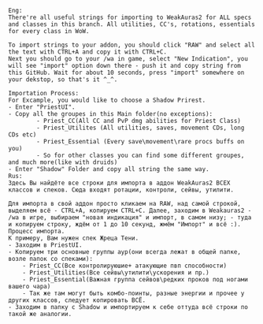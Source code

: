 	Eng:
	There're all useful strings for importing to WeakAuras2 for ALL specs and classes in this branch. All utilities, CC's, rotations, essentials for every class in WoW.
  
	To import strings to your addon, you should click "RAW" and select all the text with CTRL+A and copy it with CTRL+C.
	Next you should go to your /wa in game, select "New Indication", you will see "import" option down there - push it and copy string from this GitHub. Wait for about 10 seconds, press "import" somewhere on your dekstop, so that's it ^_^.

	Importation Process:
	For Excample, you would like to choose a Shadow Prirest.
  	- Enter "PriestUI".
  	- Copy all the groupes in this Main folder(no exceptions):
    		- Priest_CC(All CC and PvP dmg abilities for Priest Class)
    		- Priest_Utilites (All utilities, saves, movement CDs, long CDs etc)
    		- Priest_Essential (Every save\movement\rare procs buffs on you)
    		- So for other classes you can find some different groupes, and much more(like with druids)
  	- Enter "Shadow" Folder and copy all string the same way.
	Rus:
  	Здесь Вы найдёте все строки для импорта в аддон WeakAuras2 ВСЕХ классов и спеков. Сюда входят ротации, контроли, сейвы, утилити.

	Для импорта в свой аддон просто кликаем на RAW, над самой строкой, выделяем всё - CTRL+A, копируем CTRL+C. Далее, заходим в Weakauras2 - /wa в игре, выбираем "новая индикация" и импорт, в самом низу; - туда и копируем строку, ждём от 1 до 10 секунд, жмём "Импорт" и всё :).
	Процесс импорта.
	К примеру, Вам нужен спек Жреца Тени. 
	- Заходим в PriestUI.
	- Копируем три основные группы аур(они всегда лежат в общей папке, возле папок со спеками):
		- Priest_CC(Все контролируюшие+ атакующие пвп способности)
		- Priest_Utilities(Все сейвы\утилити\ускорения и пр.)
		- Priest_Essential(Важная группа сейвов\редких проков под ногами вашего чара)
		- Так же там могут быть комбо-поинты, разные энергии и прочее у других классов, следует копировать ВСЁ.
	- Заходим в папку с Shadow и импортируем к себе оттуда всё строки по такой же аналогии.

